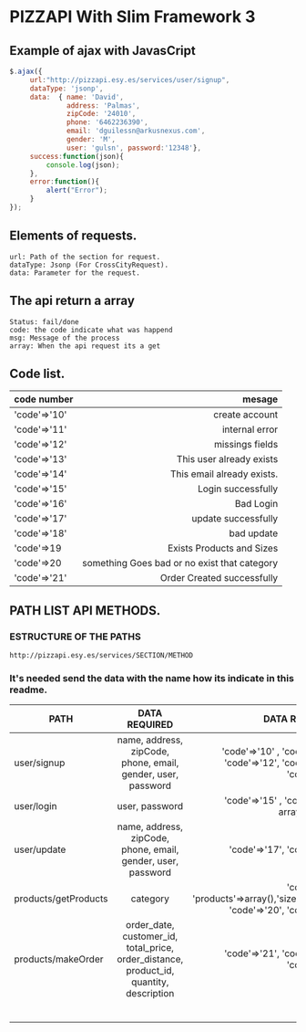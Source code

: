 # PIZZAPI With Slim Framework 3 

## Example of ajax with JavasCript

```javascript
$.ajax({
     url:"http://pizzapi.esy.es/services/user/signup",
     dataType: 'jsonp', 
     data:  { name: 'David', 
              address: 'Palmas', 
              zipCode: '24010', 
              phone: '6462236390', 
              email: 'dguilessn@arkusnexus.com', 
              gender: 'M',
              user: 'gulsn', password:'12348'},
     success:function(json){
         console.log(json);
     },
     error:function(){
         alert("Error");
     }      
});
```

## Elements of requests.
	url: Path of the section for request.
	dataType: Jsonp (For CrossCityRequest).
	data: Parameter for the request.

## The api return a array 
	Status: fail/done	
	code: the code indicate what was happend
	msg: Message of the process
	array: When the api request its a get

## Code list.
| code number| mesage | 
|------------|------:|
|'code'=>'10'| create account|
|'code'=>'11'| internal error|
|'code'=>'12'| missings fields|
|'code'=>'13'| This user already exists|
|'code'=>'14'| This email already exists.|
|'code'=>'15'| Login successfully|
|'code'=>'16'| Bad Login|
|'code'=>'17'| update successfully  |
|'code'=>'18'| bad update|
|'code'=>19 | Exists Products and Sizes |
|'code'=>20 | something Goes bad or no exist that category |  
|'code'=>'21'| Order Created successfully|

## PATH LIST API METHODS.

### ESTRUCTURE OF THE PATHS
	http://pizzapi.esy.es/services/SECTION/METHOD

### It's needed send the data with the name how its indicate in this readme.

| PATH |  DATA REQUIRED | DATA RETURNED |
|------------|:------:|---------------:|
| user/signup	| name, address, zipCode, phone, email, gender, user, password | 'code'=>'10' , 'code'=>'11' , 'code'=>'12', 'code'=>'13' , 'code'=>'14'|
|	user/login  |	user, password|  'code'=>'15' , 'code'=>'16', array(user, id) |
|	user/update | name, address, zipCode, phone, email, gender, user, password 	| 'code'=>'17', 'code'=>'18'|
|	products/getProducts| category | 'code'=>'19' 'products'=>array(),'size'=>array(), 'code'=>'20', 'code'=>'12' |
|	products/makeOrder|	order_date, customer_id, total_price, order_distance, product_id, quantity, description| 'code'=>'21', 'code'=>'20' , 'code'=>'12' |
|	|	| |
|	|	| |
|	|	| |
|	|	| |
|	|	| |
|	|	| |



